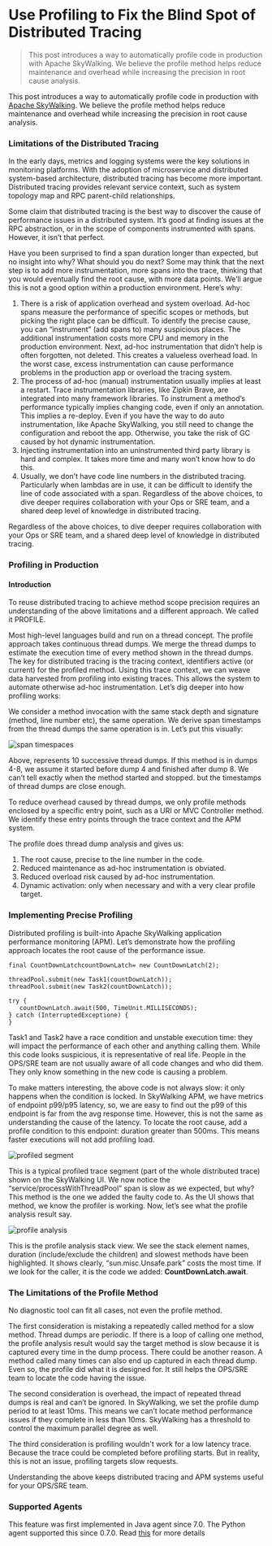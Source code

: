 # Use Profiling to Fix the Blind Spot of Distributed Tracing

> This post introduces a way to automatically profile code in production with Apache SkyWalking.
> We believe the profile method helps reduce maintenance and overhead while increasing the precision in root cause analysis.

This post introduces a way to automatically profile code in production
with [Apache SkyWalking](https://skywalking.apache.org). We believe the profile method helps reduce maintenance and
overhead while increasing the precision in root cause analysis.

### Limitations of the Distributed Tracing

In the early days, metrics and logging systems were the key solutions in monitoring platforms. With the adoption of
microservice and distributed system-based architecture, distributed tracing has become more important. Distributed
tracing provides relevant service context, such as system topology map and RPC parent-child relationships.

Some claim that distributed tracing is the best way to discover the cause of performance issues in a distributed system.
It’s good at finding issues at the RPC abstraction, or in the scope of components instrumented with spans. However, it
isn’t that perfect.

Have you been surprised to find a span duration longer than expected, but no insight into why? What should you do next?
Some may think that the next step is to add more instrumentation, more spans into the trace, thinking that you would
eventually find the root cause, with more data points. We’ll argue this is not a good option within a production
environment. Here’s why:

1. There is a risk of application overhead and system overload. Ad-hoc spans measure the performance of specific scopes
   or methods, but picking the right place can be difficult. To identify the precise cause, you can “instrument” (add
   spans to) many suspicious places. The additional instrumentation costs more CPU and memory in the production
   environment. Next, ad-hoc instrumentation that didn’t help is often forgotten, not deleted. This creates a valueless
   overhead load. In the worst case, excess instrumentation can cause performance problems in the production app or
   overload the tracing system.
2. The process of ad-hoc (manual) instrumentation usually implies at least a restart. Trace instrumentation libraries,
   like Zipkin Brave, are integrated into many framework libraries. To instrument a method’s performance typically
   implies changing code, even if only an annotation. This implies a re-deploy. Even if you have the way to do auto
   instrumentation, like Apache SkyWalking, you still need to change the configuration and reboot the app. Otherwise,
   you take the risk of GC caused by hot dynamic instrumentation.
3. Injecting instrumentation into an uninstrumented third party library is hard and complex. It takes more time and many
   won’t know how to do this.
4. Usually, we don’t have code line numbers in the distributed tracing. Particularly when lambdas are in use, it can be
   difficult to identify the line of code associated with a span. Regardless of the above choices, to dive deeper
   requires collaboration with your Ops or SRE team, and a shared deep level of knowledge in distributed tracing.

Regardless of the above choices, to dive deeper requires collaboration with your Ops or SRE team, and a shared deep
level of knowledge in distributed tracing.

### Profiling in Production

#### Introduction

To reuse distributed tracing to achieve method scope precision requires an understanding of the above limitations and a
different approach. We called it PROFILE.

Most high-level languages build and run on a thread concept. The profile approach takes continuous thread dumps. We
merge the thread dumps to estimate the execution time of every method shown in the thread dumps. The key for distributed
tracing is the tracing context, identifiers active (or current) for the profiled method. Using this trace context, we
can weave data harvested from profiling into existing traces. This allows the system to automate otherwise ad-hoc
instrumentation. Let’s dig deeper into how profiling works:

We consider a method invocation with the same stack depth and signature (method, line number etc), the same operation.
We derive span timestamps from the thread dumps the same operation is in. Let’s put this visually:

![span timespaces](https://skywalking.apache.org/blog/2020-04-13-apache-skywalking-profiling/skywalking-blindspot-1.png)

Above, represents 10 successive thread dumps. If this method is in dumps 4-8, we assume it started before dump 4 and
finished after dump 8. We can’t tell exactly when the method started and stopped. but the timestamps of thread dumps are
close enough.

To reduce overhead caused by thread dumps, we only profile methods enclosed by a specific entry point, such as a URI or
MVC Controller method. We identify these entry points through the trace context and the APM system.

The profile does thread dump analysis and gives us:

1. The root cause, precise to the line number in the code.
2. Reduced maintenance as ad-hoc instrumentation is obviated.
3. Reduced overload risk caused by ad-hoc instrumentation.
4. Dynamic activation: only when necessary and with a very clear profile target.

### Implementing Precise Profiling

Distributed profiling is built-into Apache SkyWalking application performance monitoring (APM). Let’s demonstrate how
the profiling approach locates the root cause of the performance issue.

```
final CountDownLatchcountDownLatch= new CountDownLatch(2);
 
threadPool.submit(new Task1(countDownLatch));
threadPool.submit(new Task2(countDownLatch));
 
try {
   countDownLatch.await(500, TimeUnit.MILLISECONDS);
} catch (InterruptedExceptione) {
}
```

Task1 and Task2 have a race condition and unstable execution time: they will impact the performance of each other and
anything calling them. While this code looks suspicious, it is representative of real life. People in the OPS/SRE team
are not usually aware of all code changes and who did them. They only know something in the new code is causing a
problem.

To make matters interesting, the above code is not always slow: it only happens when the condition is locked. In
SkyWalking APM, we have metrics of endpoint p99/p95 latency, so, we are easy to find out the p99 of this endpoint is far
from the avg response time. However, this is not the same as understanding the cause of the latency. To locate the root
cause, add a profile condition to this endpoint: duration greater than 500ms. This means faster executions will not add
profiling load.

![profiled segment](https://skywalking.apache.org/blog/2020-04-13-apache-skywalking-profiling/skywalking-blindspot-2.png)

This is a typical profiled trace segment (part of the whole distributed trace) shown on the SkyWalking UI. We now notice
the “service/processWithThreadPool” span is slow as we expected, but why? This method is the one we added the faulty
code to. As the UI shows that method, we know the profiler is working. Now, let’s see what the profile analysis result
say.

![profile analysis](https://skywalking.apache.org/blog/2020-04-13-apache-skywalking-profiling/skywalking-blindspot-3.png)

This is the profile analysis stack view. We see the stack element names, duration (include/exclude the children) and
slowest methods have been highlighted. It shows clearly, “sun.misc.Unsafe.park” costs the most time. If we look for the
caller, it is the code we added: **CountDownLatch.await**.

### The Limitations of the Profile Method

No diagnostic tool can fit all cases, not even the profile method.

The first consideration is mistaking a repeatedly called method for a slow method. Thread dumps are periodic. If there
is a loop of calling one method, the profile analysis result would say the target method is slow because it is captured
every time in the dump process. There could be another reason. A method called many times can also end up captured in
each thread dump. Even so, the profile did what it is designed for. It still helps the OPS/SRE team to locate the code
having the issue.

The second consideration is overhead, the impact of repeated thread dumps is real and can’t be ignored. In SkyWalking,
we set the profile dump period to at least 10ms. This means we can’t locate method performance issues if they complete
in less than 10ms. SkyWalking has a threshold to control the maximum parallel degree as well.

The third consideration is profiling wouldn't work for a low latency trace. Because the trace could be completed before
profiling starts. But in reality, this is not an issue, profiling targets slow requests.

Understanding the above keeps distributed tracing and APM systems useful for your OPS/SRE team.

### Supported Agents

This feature was first implemented in Java agent since 7.0. The Python agent supported this since 0.7.0.
Read [this](https://skywalking.apache.org/blog/2021-09-12-skywalking-python-profiling/) for more details